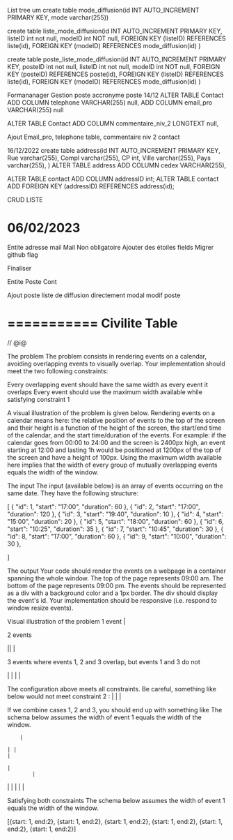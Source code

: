 List tree um
create table mode_diffusion(id INT AUTO_INCREMENT PRIMARY KEY, mode varchar(255))

create table liste_mode_diffusion(id INT AUTO_INCREMENT PRIMARY KEY, listeID int not null, modeID int NOT null,
FOREIGN KEY (listeID) REFERENCES liste(id), FOREIGN KEY (modeID) REFERENCES mode_diffusion(id)
)

create table poste_liste_mode_diffusion(id INT AUTO_INCREMENT PRIMARY KEY, posteID int not null, listeID int not null, modeID int NOT null,
FOREIGN KEY (posteID) REFERENCES poste(id), FOREIGN KEY (listeID) REFERENCES liste(id), FOREIGN KEY (modeID) REFERENCES mode_diffusion(id)
)

Formananager
Gestion poste
accronyme poste
14/12
ALTER TABLE Contact
ADD COLUMN telephone VARCHAR(255) null,
ADD COLUMN email_pro VARCHAR(255) null

ALTER TABLE Contact
ADD COLUMN commentaire_niv_2 LONGTEXT null,

Ajout Email_pro, telephone table, commentaire niv 2 contact

16/12/2022
create table address(id INT AUTO_INCREMENT PRIMARY KEY, Rue varchar(255), Compl varchar(255),
CP int, Ville varchar(255), Pays varchar(255),
)
ALTER TABLE address
ADD COLUMN cedex VARCHAR(255),

ALTER TABLE contact
ADD COLUMN addressID int;
ALTER TABLE contact ADD FOREIGN KEY (addressID) REFERENCES address(id);

CRUD LISTE

# 06/02/2023

Entite adresse mail
Mail Non obligatoire
Ajouter des étoiles fields
Migrer github flag

Finaliser

Entite
Poste
Cont

Ajout poste liste de diffusion directement modal modif poste

===========
Civilite Table
==========

// @i@

The problem
The problem consists in rendering events on a calendar, avoiding overlapping events to visually overlap.
Your implementation should meet the two following constraints:

Every overlapping event should have the same width as every event it overlaps
Every event should use the maximum width available while satisfying constraint 1

A visual illustration of the problem is given below.
Rendering events on a calendar means here: the relative position of events to the top of the screen and their height is a function of the height of the screen, the start/end time of the calendar, and the start time/duration of the events. For example: if the calendar goes from 00:00 to 24:00 and the screen is 2400px high, an event starting at 12:00 and lasting 1h would be positioned at 1200px of the top of the screen and have a height of 100px.
Using the maximum width available here implies that the width of every group of mutually overlapping events equals the width of the window.

The input
The input (available below) is an array of events occurring on the same date. They have the following structure:

[
{
"id": 1,
"start": "17:00",
"duration": 60
},
{
"id": 2,
"start": "17:00",
"duration": 120
},
{
"id": 3,
"start": "19:40",
"duration": 10
},
{
"id": 4,
"start": "15:00",
"duration": 20
},
{
"id": 5,
"start": "18:00",
"duration": 60
},
{
"id": 6,
"start": "10:25",
"duration": 35
},
{
"id": 7,
"start": "10:45",
"duration": 30
},
{
"id": 8,
"start": "17:00",
"duration": 60
},
{
"id": 9,
"start": "10:00",
"duration": 30
},

]

The output
Your code should render the events on a webpage in a container spanning the whole window.
The top of the page represents 09:00 am. The bottom of the page represents 09:00 pm.
The events should be represented as a div with a background color and a 1px border. The div should display the event's id.
Your implementation should be responsive (i.e. respond to window resize events).

Visual illustration of the problem
1 event
|

2 events

||
|

3 events where events 1, 2 and 3 overlap, but events 1 and 3 do not

|
|
|
|

The configuration above meets all constraints. Be careful, something like below would not meet constraint 2 :
|
|
|

If we combine cases 1, 2 and 3, you should end up with something like
The schema below assumes the width of event 1 equals the width of the window.

    	|

    | |
    |

    |
    		|

| |
| |
|

Satisfying both constraints
The schema below assumes the width of event 1 equals the width of the window.

[{start: 1, end:2}, {start: 1, end:2}, {start: 1, end:2}, {start: 1, end:2}, {start: 1, end:2}, {start: 1, end:2}]
